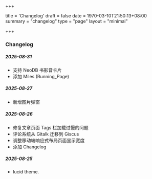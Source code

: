 +++

title = 'Changelog'
draft = false
date = 1970-03-10T21:50:13+08:00
summary = "changelog"
type = "page"
layout = "minimal"

+++

### Changelog

##### 2025-08-31

- 支持 NeoDB 书影音卡片
- 添加 Miles (Running_Page) 

##### 2025-08-27

- 新增图片弹窗

##### 2025-08-26

- 修复文章页面 Tags 栏加载过慢的问题
- 评论系统从 Gitalk 迁移到 Giscus
- 调整移动端响应式布局页面显示宽度
- 添加 Changelog

##### 2025-08-25

- lucid theme.